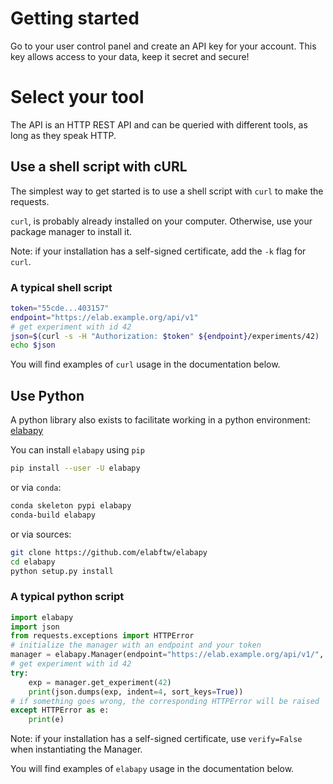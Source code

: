 # Getting started

Go to your user control panel and create an API key for your account. This key allows access to your data, keep it secret and secure!

# Select your tool

The API is an HTTP REST API and can be queried with different tools, as long as they speak HTTP.

## Use a shell script with cURL

The simplest way to get started is to use a shell script with `curl` to make the requests.

`curl`, is probably already installed on your computer. Otherwise, use your package manager to install it.

Note: if your installation has a self-signed certificate, add the `-k` flag for `curl`.

### A typical shell script

~~~bash
token="55cde...403157"
endpoint="https://elab.example.org/api/v1"
# get experiment with id 42
json=$(curl -s -H "Authorization: $token" ${endpoint}/experiments/42)
echo $json
~~~

You will find examples of `curl` usage in the documentation below.

## Use Python

A python library also exists to facilitate working in a python environment: [elabapy](https://pypi.org/project/elabapy/)

You can install `elabapy` using `pip`

~~~bash
pip install --user -U elabapy
~~~

or via `conda`:

~~~bash
conda skeleton pypi elabapy
conda-build elabapy
~~~

or via sources:

~~~bash
git clone https://github.com/elabftw/elabapy
cd elabapy
python setup.py install
~~~

### A typical python script

~~~python
import elabapy
import json
from requests.exceptions import HTTPError
# initialize the manager with an endpoint and your token
manager = elabapy.Manager(endpoint="https://elab.example.org/api/v1/", token="3148")
# get experiment with id 42
try:
    exp = manager.get_experiment(42)
    print(json.dumps(exp, indent=4, sort_keys=True))
# if something goes wrong, the corresponding HTTPError will be raised
except HTTPError as e:
    print(e)
~~~

Note: if your installation has a self-signed certificate, use `verify=False` when instantiating the Manager.

You will find examples of `elabapy` usage in the documentation below.
